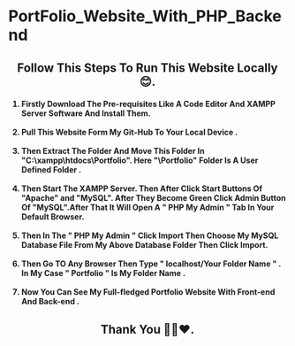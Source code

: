 # PortFolio_Website_With_PHP_Backend

<h2 align="center">Follow This Steps To Run This Website Locally 😊.</h2>


<ol>
<h4>
<li>Firstly Download The Pre-requisites Like A Code Editor And XAMPP Server Software And Install Them.</li>
<br>
<li>Pull This Website Form My Git-Hub To Your Local Device .</li>
<br>
<li>Then Extract The Folder And Move This Folder In "C:\xampp\htdocs\Portfolio". Here "\Portfolio" Folder Is A User Defined Folder . </li>
<br>
<li>Then Start The XAMPP Server. Then After Click Start Buttons Of "Apache" and "MySQL". After They Become Green Click Admin Button Of "MySQL".After That It Will Open A " PHP My Admin " Tab In Your Default Browser. </li>
<br>
<li>Then In The " PHP My Admin " Click Import Then Choose My MySQL Database File From My Above Database Folder Then Click Import. </li>
<br>
<li>Then Go TO Any Browser Then Type " localhost/Your Folder Name " . In My Case " Portfolio " Is My Folder Name . </li>
<br>
<li>Now You Can See My Full-fledged Portfolio Website With Front-end And Back-end .</li>
</h4>
</ol>
<h2 align="center">Thank You 🙏😊❤️.</h2>
